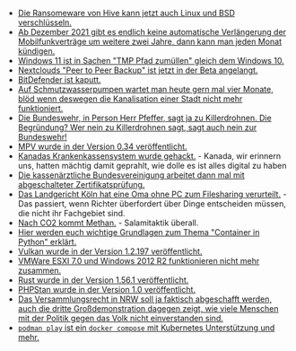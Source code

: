 * [Die Ransomeware von Hive kann jetzt auch Linux und BSD verschlüsseln.](https://www.bleepingcomputer.com/news/security/hive-ransomware-now-encrypts-linux-and-freebsd-systems/)
* [Ab Dezember 2021 gibt es endlich keine automatische Verlängerung der Mobilfunkverträge um weitere zwei Jahre, dann kann man jeden Monat kündigen.](https://blog.fefe.de/?ts=9f817d17)
* [Windows 11 ist in Sachen "TMP Pfad zumüllen" gleich dem Windows 10.](https://www.borncity.com/blog/2021/11/01/auch-windows-11-flutet-ordner-mit-leerem-tmp-verzeichnismll/)
* [Nextclouds "Peer to Peer Backup" ist jetzt in der Beta angelangt.](https://nextcloud.com/blog/beta-of-peer-to-peer-nextcloud-backup-app-now-available-for-testing/)
* [BitDefender ist kaputt.](https://blog.fefe.de/?ts=9f7ed4f1)
* [Auf Schmutzwasserpumpen wartet man heute gern mal vier Monate, blöd wenn deswegen die Kanalisation einer Stadt nicht mehr funktioniert.](https://blog.fefe.de/?ts=9f8128a3)
* [Die Bundeswehr, in Person Herr Pfeffer, sagt ja zu Killerdrohnen. Die Begründung? Wer nein zu Killerdrohnen sagt, sagt auch nein zur Bundeswehr!](https://blog.fefe.de/?ts=9f7fcd05)
* [MPV wurde in der Version 0.34 veröffentlicht.](https://www.phoronix.com/scan.php?page=news_item&px=MPV-0.34-Released)
* [Kanadas Krankenkassensystem wurde gehackt.](https://www.bleepingcomputer.com/news/security/canadian-province-health-care-system-disrupted-by-cyberattack/) - Kanada, wir erinnern uns, hatten mächtig damit geprahlt, wie dolle es ist alles digital zu haben
* [Die kassenärztliche Bundesvereinigung arbeitet dann mal mit abgeschalteter Zertifikatsprüfung.](https://blog.fefe.de/?ts=9f7cb5ef)
* [Das Landgericht Köln hat eine Oma ohne PC zum Filesharing verurteilt.](https://blog.fefe.de/?ts=9f7f9cea) - Das passiert, wenn Richter überfordert über Dinge entscheiden müssen, die nicht ihr Fachgebiet sind.
* [Nach CO2 kommt Methan.](https://www.sonnenseite.com/de/umwelt/methan-endlich-im-fokus/) - Salamitaktik überall.
* [Hier werden euch wichtige Grundlagen zum Thema "Container in Python" erklärt.](https://opensource.com/article/21/11/containers-python)
* [Vulkan wurde in der Version 1.2.197 veröffentlicht.](https://www.phoronix.com/scan.php?page=news_item&px=Vulkan-1.2.197-Released)
* [VMWare ESXI 7.0 und Windows 2012 R2 funktionieren nicht mehr zusammen.](https://www.borncity.com/blog/2021/11/02/vmware-esxi-7-0-windows-server-2012-r2-zeigt-non-accessible-boot-device/)
* [Rust wurde in der Version 1.56.1 veröffentlicht.](https://blog.rust-lang.org/2021/11/01/Rust-1.56.1.html)
* [PHPStan wurde in der Version 1.0 veröffentlicht.](https://www.phoronix.com/scan.php?page=news_item&px=PHPStan-1.0-Released)
* [Das Versammlungsrecht in NRW soll ja faktisch abgeschafft werden, auch die dritte Großdemonstration dagegen zeigt, wie viele Menschen mit der Politik gegen das Volk nicht einverstanden sind.](https://netzpolitik.org/2021/versammlungsgesetz-nrw-tausende-protestieren-in-koeln-gegen-einschraenkungen-des-demonstrationsrechts/)
* [`podman play` ist ein `docker compose` mit Kubernetes Unterstützung und mehr.](https://podman.io/blogs/2021/10/28/build-kubernetes-pods-with-podman-play-kube.html)
